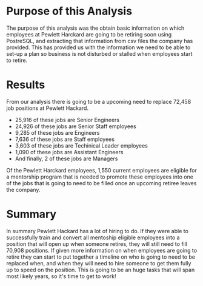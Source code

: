 # Purpose of this Analysis

The purpose of this analysis was the obtain basic information on which employees at Pewlett Harckard are going to be retiring soon using PostreSQL, and extracting that information
from csv files the company has provided. This has provided us with the information we need to be able to set-up a plan so business is not disturbed or stalled when employees 
start to retire.

# Results
From our analysis there is going to be a upcoming need to replace 72,458 job positions at Pewlett Hackard.

* 25,916 of these jobs are Senior Engineers
* 24,926 of these jobs are Senior Staff employees
* 9,285 of these jobs are Engineers
* 7,636 of these jobs are Staff employees
* 3,603 of these jobs are Techinical Leader employees
* 1,090 of these jobs are Assistant Engineers
* And finally, 2 of these jobs are Managers

Of the Pewlett Harckard employees, 1,550 current employees are eligible for a mentorship program that is needed to promote these employees into one of the jobs that is going to 
need to be filled once an upcoming retiree leaves the company.

# Summary
In summary Pewlett Hackard has a lot of hiring to do. If they were able to successfully train and convert all mentoship eligible employees into a position that will open up when someone retires, they will still need to fill 70,908 positions. If given more information on when employees are going to retire they can start to put together a timeline on who is going to need to be replaced when, and when they will need to hire someone to get them fully up to speed on the position. This is going to be an huge tasks that will span most likely years, so it's time to get to work!
